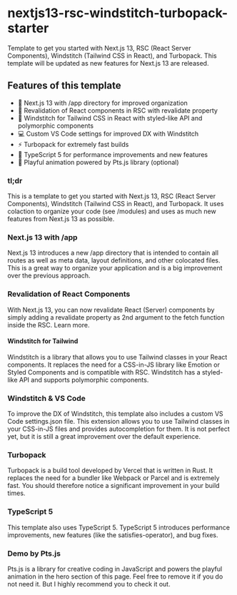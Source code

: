 # nextjs13-rsc-windstitch-turbopack-starter

Template to get you started with Next.js 13, RSC (React Server Components), Windstitch (Tailwind CSS in React), and Turbopack. This template will be updated as new features for Next.js 13 are released.

## Features of this template

- 🚀 Next.js 13 with /app directory for improved organization
- 🔄 Revalidation of React components in RSC with revalidate property
- 🎨 Windstitch for Tailwind CSS in React with styled-like API and polymorphic components
- 💻 Custom VS Code settings for improved DX with Windstitch
- ⚡️ Turbopack for extremely fast builds
- 🔢 TypeScript 5 for performance improvements and new features
- 🎉 Playful animation powered by Pts.js library (optional)

### tl;dr

This is a template to get you started with Next.js 13, RSC (React Server Components), Windstitch (Tailwind CSS in React), and Turbopack. It uses colaction to organize your code (see /modules) and uses as much new features from Next.js 13 as possible.

### Next.js 13 with /app

Next.js 13 introduces a new /app directory that is intended to contain all routes as well as meta data, layout definitions, and other colocated files. This is a great way to organize your application and is a big improvement over the previous approach.

### Revalidation of React Components

With Next.js 13, you can now revalidate React (Server) components by simply adding a revalidate property as 2nd argument to the fetch function inside the RSC. Learn more.

#### Windstitch for Tailwind

Windstitch is a library that allows you to use Tailwind classes in your React components. It replaces the need for a CSS-in-JS library like Emotion or Styled Components and is compatible with RSC. Windstitch has a styled-like API and supports polymorphic components.

### Windstitch & VS Code

To improve the DX of Windstitch, this template also includes a custom VS Code settings.json file. This extension allows you to use Tailwind classes in your CSS-in-JS files and provides autocompletion for them. It is not perfect yet, but it is still a great improvement over the default experience.

### Turbopack

Turbopack is a build tool developed by Vercel that is written in Rust. It replaces the need for a bundler like Webpack or Parcel and is extremely fast. You should therefore notice a significant improvement in your build times.

### TypeScript 5

This template also uses TypeScript 5. TypeScript 5 introduces performance improvements, new features (like the satisfies-operator), and bug fixes.

### Demo by Pts.js

Pts.js is a library for creative coding in JavaScript and powers the playful animation in the hero section of this page. Feel free to remove it if you do not need it. But I highly recommend you to check it out.
